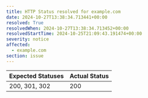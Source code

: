 ```yaml
---
title: HTTP Status resolved for example.com
date: 2024-10-27T13:38:34.713441+00:00
resolved: True
resolvedWhen: 2024-10-27T13:38:34.713452+00:00
resolvedStartTime: 2024-10-25T21:09:43.191474+00:00
severity: notice
affected:
  - example.com
section: issue
---
```


| Expected Statuses | Actual Status  |
|-------------------|----------------|
| 200, 301, 302 | 200 |
